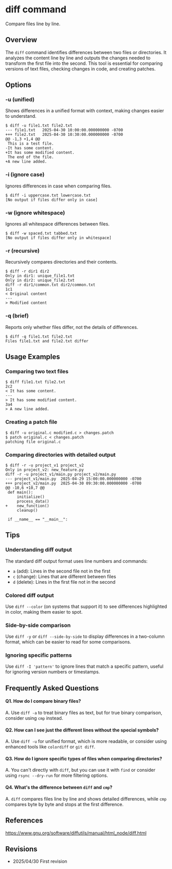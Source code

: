 # diff command

Compare files line by line.

## Overview

The `diff` command identifies differences between two files or directories. It analyzes the content line by line and outputs the changes needed to transform the first file into the second. This tool is essential for comparing versions of text files, checking changes in code, and creating patches.

## Options

### **-u (unified)**

Shows differences in a unified format with context, making changes easier to understand.

```console
$ diff -u file1.txt file2.txt
--- file1.txt	2025-04-30 10:00:00.000000000 -0700
+++ file2.txt	2025-04-30 10:30:00.000000000 -0700
@@ -1,3 +1,4 @@
 This is a test file.
-It has some content.
+It has some modified content.
 The end of the file.
+A new line added.
```

### **-i (ignore case)**

Ignores differences in case when comparing files.

```console
$ diff -i uppercase.txt lowercase.txt
[No output if files differ only in case]
```

### **-w (ignore whitespace)**

Ignores all whitespace differences between files.

```console
$ diff -w spaced.txt tabbed.txt
[No output if files differ only in whitespace]
```

### **-r (recursive)**

Recursively compares directories and their contents.

```console
$ diff -r dir1 dir2
Only in dir1: unique_file1.txt
Only in dir2: unique_file2.txt
diff -r dir1/common.txt dir2/common.txt
1c1
< Original content
---
> Modified content
```

### **-q (brief)**

Reports only whether files differ, not the details of differences.

```console
$ diff -q file1.txt file2.txt
Files file1.txt and file2.txt differ
```

## Usage Examples

### Comparing two text files

```console
$ diff file1.txt file2.txt
2c2
< It has some content.
---
> It has some modified content.
3a4
> A new line added.
```

### Creating a patch file

```console
$ diff -u original.c modified.c > changes.patch
$ patch original.c < changes.patch
patching file original.c
```

### Comparing directories with detailed output

```console
$ diff -r -u project_v1 project_v2
Only in project_v2: new_feature.py
diff -r -u project_v1/main.py project_v2/main.py
--- project_v1/main.py	2025-04-29 15:00:00.000000000 -0700
+++ project_v2/main.py	2025-04-30 09:30:00.000000000 -0700
@@ -10,6 +10,7 @@
 def main():
     initialize()
     process_data()
+    new_function()
     cleanup()
 
 if __name__ == "__main__":
```

## Tips

### Understanding diff output

The standard diff output format uses line numbers and commands:
- `a` (add): Lines in the second file not in the first
- `c` (change): Lines that are different between files
- `d` (delete): Lines in the first file not in the second

### Colored diff output

Use `diff --color` (on systems that support it) to see differences highlighted in color, making them easier to spot.

### Side-by-side comparison

Use `diff -y` or `diff --side-by-side` to display differences in a two-column format, which can be easier to read for some comparisons.

### Ignoring specific patterns

Use `diff -I 'pattern'` to ignore lines that match a specific pattern, useful for ignoring version numbers or timestamps.

## Frequently Asked Questions

#### Q1. How do I compare binary files?
A. Use `diff -a` to treat binary files as text, but for true binary comparison, consider using `cmp` instead.

#### Q2. How can I see just the different lines without the special symbols?
A. Use `diff -u` for unified format, which is more readable, or consider using enhanced tools like `colordiff` or `git diff`.

#### Q3. How do I ignore specific types of files when comparing directories?
A. You can't directly with `diff`, but you can use it with `find` or consider using `rsync --dry-run` for more filtering options.

#### Q4. What's the difference between `diff` and `cmp`?
A. `diff` compares files line by line and shows detailed differences, while `cmp` compares byte by byte and stops at the first difference.

## References

https://www.gnu.org/software/diffutils/manual/html_node/diff.html

## Revisions

- 2025/04/30 First revision